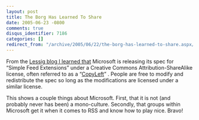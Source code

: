 ```yaml
---
layout: post
title: The Borg Has Learned To Share
date: 2005-06-23 -0800
comments: true
disqus_identifier: 7186
categories: []
redirect_from: "/archive/2005/06/22/the-borg-has-learned-to-share.aspx/"
---
```


From the [Lessig blog I learned
that](http://www.lessig.org/blog/archives/002978.shtml) Microsoft is
releasing its spec for “Simple Feed Extensions” under a Creative Commons
Attribution-ShareAlike license, often referred to as a
“[CopyLeft](http://en.wikipedia.org/wiki/Copyleft)” . People are free to
modify and redistribute the spec so long as the modifications are
licensed under a similar license.

This shows a couple things about Microsoft. First, that it is not (and
probably never has been) a mono-culture. Secondly, that groups within
Microsoft get it when it comes to RSS and know how to play nice. Bravo!

